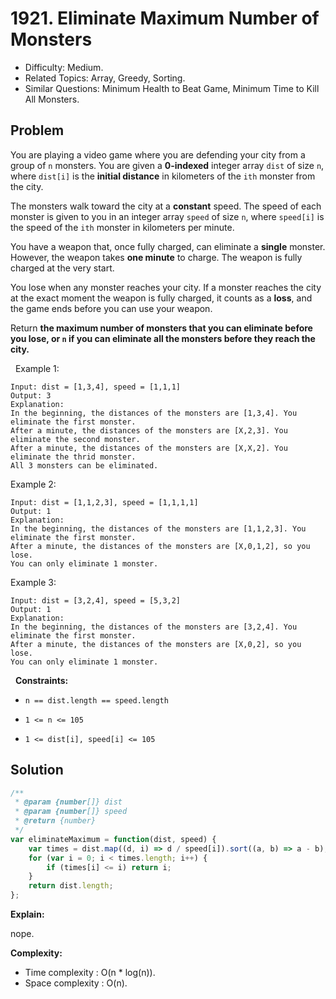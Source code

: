 # 1921. Eliminate Maximum Number of Monsters

- Difficulty: Medium.
- Related Topics: Array, Greedy, Sorting.
- Similar Questions: Minimum Health to Beat Game, Minimum Time to Kill All Monsters.

## Problem

You are playing a video game where you are defending your city from a group of `n` monsters. You are given a **0-indexed** integer array `dist` of size `n`, where `dist[i]` is the **initial distance** in kilometers of the `ith` monster from the city.

The monsters walk toward the city at a **constant** speed. The speed of each monster is given to you in an integer array `speed` of size `n`, where `speed[i]` is the speed of the `ith` monster in kilometers per minute.

You have a weapon that, once fully charged, can eliminate a **single** monster. However, the weapon takes **one minute** to charge. The weapon is fully charged at the very start.

You lose when any monster reaches your city. If a monster reaches the city at the exact moment the weapon is fully charged, it counts as a **loss**, and the game ends before you can use your weapon.

Return **the **maximum** number of monsters that you can eliminate before you lose, or **`n`** if you can eliminate all the monsters before they reach the city.**

 
Example 1:

```
Input: dist = [1,3,4], speed = [1,1,1]
Output: 3
Explanation:
In the beginning, the distances of the monsters are [1,3,4]. You eliminate the first monster.
After a minute, the distances of the monsters are [X,2,3]. You eliminate the second monster.
After a minute, the distances of the monsters are [X,X,2]. You eliminate the thrid monster.
All 3 monsters can be eliminated.
```

Example 2:

```
Input: dist = [1,1,2,3], speed = [1,1,1,1]
Output: 1
Explanation:
In the beginning, the distances of the monsters are [1,1,2,3]. You eliminate the first monster.
After a minute, the distances of the monsters are [X,0,1,2], so you lose.
You can only eliminate 1 monster.
```

Example 3:

```
Input: dist = [3,2,4], speed = [5,3,2]
Output: 1
Explanation:
In the beginning, the distances of the monsters are [3,2,4]. You eliminate the first monster.
After a minute, the distances of the monsters are [X,0,2], so you lose.
You can only eliminate 1 monster.
```

 
**Constraints:**


	
- `n == dist.length == speed.length`
	
- `1 <= n <= 105`
	
- `1 <= dist[i], speed[i] <= 105`



## Solution

```javascript
/**
 * @param {number[]} dist
 * @param {number[]} speed
 * @return {number}
 */
var eliminateMaximum = function(dist, speed) {
    var times = dist.map((d, i) => d / speed[i]).sort((a, b) => a - b);
    for (var i = 0; i < times.length; i++) {
        if (times[i] <= i) return i;
    }
    return dist.length;
};
```

**Explain:**

nope.

**Complexity:**

* Time complexity : O(n * log(n)).
* Space complexity : O(n).
